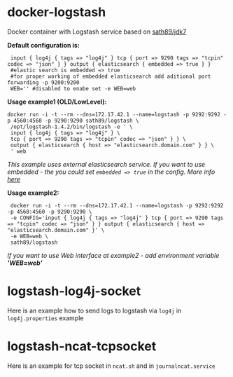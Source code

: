 docker-logstash
===============
Docker container with Logstash service based on [sath89/jdk7](https://registry.hub.docker.com/u/sath89/ubuntu_jdk7/)

**Default configuration is:**

     input { log4j { tags => "log4j" } tcp { port => 9290 tags => "tcpin" codec => "json" } } output { elasticsearch { embedded => true } }
     #elastic search is embedded => true
     #for proper working of embedded elasticsearch add aditional port forwarding -p 9200:9200
     WEB='' #disabled to enabe set -e WEB=web

**Usage example1 (OLD/LowLevel):**

    docker run -i -t --rm --dns=172.17.42.1 --name=logstash -p 9292:9292 -p 4560:4560 -p 9290:9290 sath89/logstash \
     /opt/logstash-1.4.2/bin/logstash -e ' \
     input { log4j { tags => "log4j" } \
     tcp { port => 9290 tags => "tcpin" codec => "json" } } \
     output { elasticsearch { host => "elasticsearch.domain.com" } } \
     ' web

*This example uses external elasticsearch service. If you want to use embedded - the you could set `embedded => true` in the config. More info [here](http://logstash.net/docs/1.4.2/outputs/elasticsearch)*


**Usage example2:**

     docker run -i -t --rm --dns=172.17.42.1 --name=logstash -p 9292:9292 -p 4560:4560 -p 9290:9290 \
     -e CONFIG='input { log4j { tags => "log4j" } tcp { port => 9290 tags => "tcpin" codec => "json" } } output { elasticsearch { host => "elasticsearch.domain.com" }' \
     -e WEB=web \
     sath89/logstash

*If you want to use Web interface at example2 - add environment variable **'WEB=web'***

logstash-log4j-socket
=====================
Here is an example how to send logs to logstash via `log4j` in `log4j.properties` example

logstash-ncat-tcpsocket
=======================
Here is an example for tcp socket in `ncat.sh` and in `journalncat.service`
